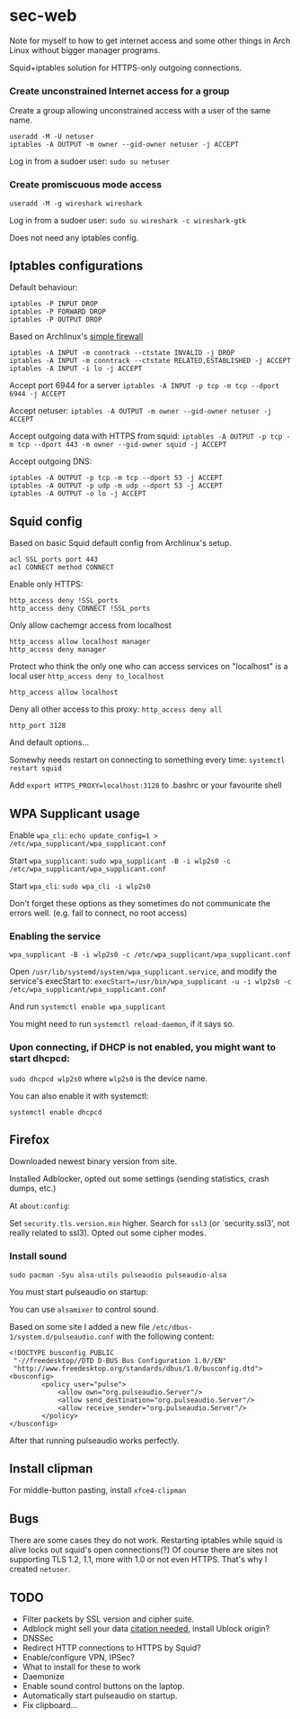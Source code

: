 # sec-web

Note for myself to how to get internet access and some other things in Arch Linux without bigger manager programs.

Squid+iptables solution for HTTPS-only outgoing connections.

### Create unconstrained Internet access for a group

Create a group allowing unconstrained access with a user of the same name.

```
useradd -M -U netuser
iptables -A OUTPUT -m owner --gid-owner netuser -j ACCEPT
```

Log in from a sudoer user: `sudo su netuser`

### Create promiscuous mode access

```
useradd -M -g wireshark wireshark
```

Log in from a sudoer user: `sudo su wireshark -c wireshark-gtk`

Does not need any iptables config.

## Iptables configurations

Default behaviour:

```
iptables -P INPUT DROP
iptables -P FORWARD DROP
iptables -P OUTPUT DROP
```

Based on Archlinux's [simple firewall](https://wiki.archlinux.org/index.php/Simple_stateful_firewall)

```
iptables -A INPUT -m conntrack --ctstate INVALID -j DROP
iptables -A INPUT -m conntrack --ctstate RELATED,ESTABLISHED -j ACCEPT
iptables -A INPUT -i lo -j ACCEPT
```

Accept port 6944 for a server
`iptables -A INPUT -p tcp -m tcp --dport 6944 -j ACCEPT`

Accept netuser:
`iptables -A OUTPUT -m owner --gid-owner netuser -j ACCEPT`

Accept outgoing data with HTTPS from squid:
`iptables -A OUTPUT -p tcp -m tcp --dport 443 -m owner --gid-owner squid -j ACCEPT`

Accept outgoing DNS:
```
iptables -A OUTPUT -p tcp -m tcp --dport 53 -j ACCEPT
iptables -A OUTPUT -p udp -m udp --dport 53 -j ACCEPT
iptables -A OUTPUT -o lo -j ACCEPT
```

## Squid config

Based on basic Squid default config from Archlinux's setup.

```
acl SSL_ports port 443
acl CONNECT method CONNECT
```

Enable only HTTPS:
```
http_access deny !SSL_ports
http_access deny CONNECT !SSL_ports
```

Only allow cachemgr access from localhost
```
http_access allow localhost manager
http_access deny manager
```

Protect who think the only one who can access services on "localhost" is a local user
`http_access deny to_localhost`

`http_access allow localhost`

Deny all other access to this proxy:
`http_access deny all`

`http_port 3128`

And default options...

Somewhy needs restart on connecting to something every time:
`systemctl restart squid`

Add `export HTTPS_PROXY=localhost:3128` to .bashrc or your favourite shell

## WPA Supplicant usage

Enable `wpa_cli`:
`echo update_config=1 > /etc/wpa_supplicant/wpa_supplicant.conf`

Start `wpa_supplicant`:
`sudo wpa_supplicant -B -i wlp2s0 -c /etc/wpa_supplicant/wpa_supplicant.conf`

Start `wpa_cli`:
`sudo wpa_cli -i wlp2s0`

Don't forget these options as they sometimes do not communicate the errors well. (e.g. fail to connect, no root access)


### Enabling the service

`wpa_supplicant -B -i wlp2s0 -c /etc/wpa_supplicant/wpa_supplicant.conf`

Open `/usr/lib/systemd/system/wpa_supplicant.service`, and modify the service's execStart to:
`execStart=/usr/bin/wpa_supplicant -u -i wlp2s0 -c /etc/wpa_supplicant/wpa_supplicant.conf`

And run `systemctl enable wpa_supplicant`

You might need to run `systemctl reload-daemon`, if it says so.

### Upon connecting, if DHCP is not enabled, you might want to start dhcpcd:

`sudo dhcpcd wlp2s0` where `wlp2s0` is the device name.

You can also enable it with systemctl:

`systemctl enable dhcpcd`

## Firefox

Downloaded newest binary version from site.

Installed Adblocker, opted out some settings (sending statistics, crash dumps, etc.)

At `about:config`:

Set `security.tls.version.min` higher.
Search for `ssl3` (or `security.ssl3', not really related to ssl3). Opted out some cipher modes.

### Install sound

`sudo pacman -Syu alsa-utils pulseaudio pulseaudio-alsa`

You must start pulseaudio on startup:

You can use `alsamixer` to control sound.

Based on some site I added a new file `/etc/dbus-1/system.d/pulseaudio.conf`
with the following content:
```
<!DOCTYPE busconfig PUBLIC
 "-//freedesktop//DTD D-BUS Bus Configuration 1.0//EN"
 "http://www.freedesktop.org/standards/dbus/1.0/busconfig.dtd">
<busconfig>
        <policy user="pulse">
            <allow own="org.pulseaudio.Server"/>
            <allow send_destination="org.pulseaudio.Server"/>
            <allow receive_sender="org.pulseaudio.Server"/>
        </policy>
</busconfig>
```

After that running pulseaudio works perfectly.

## Install clipman

For middle-button pasting, install `xfce4-clipman`

## Bugs

There are some cases they do not work.
Restarting iptables while squid is alive locks out squid's open connections(?)
Of course there are sites not supporting TLS 1.2, 1.1, more with 1.0 or not even HTTPS. That's why I created `netuser`.

## TODO

- Filter packets by SSL version and cipher suite.
- Adblock might sell your data [citation needed](), install Ublock origin?
- DNSSec
- Redirect HTTP connections to HTTPS by Squid?
- Enable/configure VPN, IPSec?
- What to install for these to work
- Daemonize
- Enable sound control buttons on the laptop.
- Automatically start pulseaudio on startup.
- Fix clipboard...
